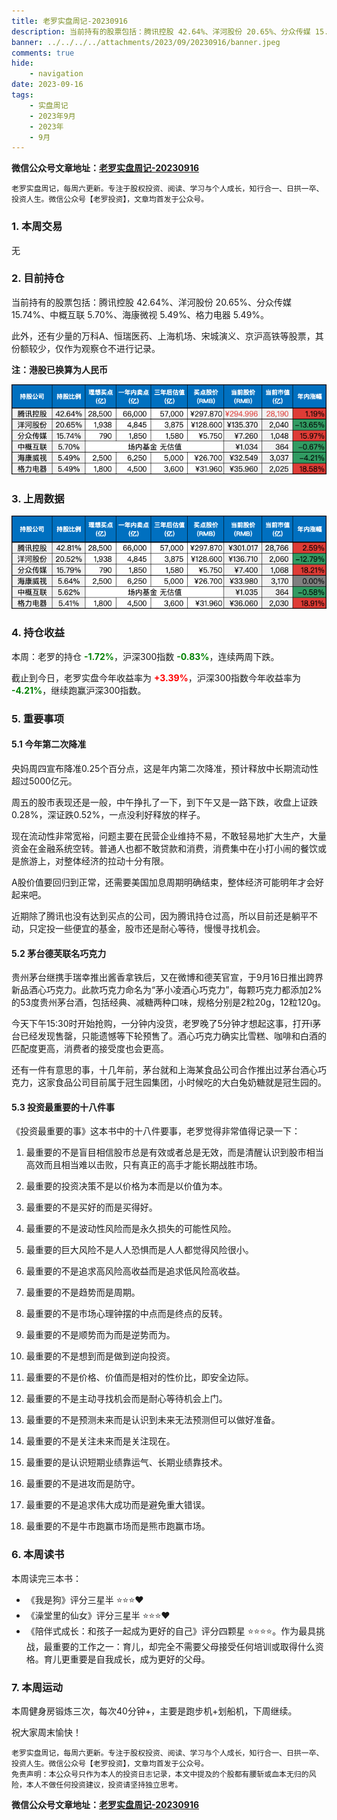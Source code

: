 ```yaml
---
title: 老罗实盘周记-20230916
description: 当前持有的股票包括：腾讯控股 42.64%、洋河股份 20.65%、分众传媒 15.74%、中概互联 5.70%、海康微视 5.49%、格力电器 5.49%。此外，还有少量的万科A、恒瑞医药、上海机场、宋城演义、京沪高铁等股票，其份额较少，仅作为观察仓不进行记录。本周：老罗的持仓-1.72%，沪深300指数-0.83%，连续两周下跌。
banner: ../../../../attachments/2023/09/20230916/banner.jpeg
comments: true
hide:
    - navigation
date: 2023-09-16
tags:
    - 实盘周记
    - 2023年9月
    - 2023年
    - 9月
---
```


__微信公众号文章地址：[老罗实盘周记-20230916](https://mp.weixin.qq.com/s/vIRJ55qv9w4wVpbWqIujuw)__

```
老罗实盘周记，每周六更新。专注于股权投资、阅读、学习与个人成长，知行合一、日拱一卒、投资人生。微信公众号【老罗投资】，文章均首发于公众号。

```

### 1. 本周交易

无

### 2. 目前持仓

当前持有的股票包括：腾讯控股 42.64%、洋河股份 20.65%、分众传媒 15.74%、中概互联 5.70%、海康微视 5.49%、格力电器 5.49%。

此外，还有少量的万科A、恒瑞医药、上海机场、宋城演义、京沪高铁等股票，其份额较少，仅作为观察仓不进行记录。


**注：港股已换算为人民币**

![目前持仓](../../../attachments/2023/09/20230916/1.png)

### 3. 上周数据

![上周数据](../../../attachments/2023/09/20230916/2.png)

### 4. 持仓收益

本周：老罗的持仓 <strong style="color:green;">-1.72%</strong>，沪深300指数 <strong style="color:green;">-0.83%</strong>，连续两周下跌。

截止到今日，老罗实盘今年收益率为 <strong style="color:red;">+3.39%</strong>，沪深300指数今年收益率为 <strong style="color:green;">-4.21%</strong>，继续跑赢沪深300指数。

### 5. 重要事项

#### 5.1 今年第二次降准

央妈周四宣布降准0.25个百分点，这是年内第二次降准，预计释放中长期流动性超过5000亿元。

周五的股市表现还是一般，中午挣扎了一下，到下午又是一路下跌，收盘上证跌0.28%，深证跌0.52%，一点没利好释放的样子。

现在流动性非常宽裕，问题主要在民营企业维持不易，不敢轻易地扩大生产，大量资金在金融系统空转。普通人也都不敢贷款和消费，消费集中在小打小闹的餐饮或是旅游上，对整体经济的拉动十分有限。

A股价值要回归到正常，还需要美国加息周期明确结束，整体经济可能明年才会好起来吧。

近期除了腾讯也没有达到买点的公司，因为腾讯持仓过高，所以目前还是躺平不动，只定投一些便宜的基金，股市还是耐心等待，慢慢寻找机会。

#### 5.2 茅台德芙联名巧克力

贵州茅台继携手瑞幸推出酱香拿铁后，又在微博和德芙官宣，于9月16日推出跨界新品酒心巧克力。此款巧克力命名为“茅小凌酒心巧克力”，每颗巧克力都添加2%的53度贵州茅台酒，包括经典、减糖两种口味，规格分别是2粒20g，12粒120g。

今天下午15:30时开始抢购，一分钟内没货，老罗晚了5分钟才想起这事，打开i茅台已经发现售罄，只能遗憾等下轮预售了。酒心巧克力确实比雪糕、咖啡和白酒的匹配度更高，消费者的接受度也会更高。

还有一件有意思的事，十几年前，茅台就和上海某食品公司合作推出过茅台酒心巧克力，这家食品公司目前属于冠生园集团，小时候吃的大白兔奶糖就是冠生园的。

#### 5.3 投资最重要的十八件事

《投资最重要的事》这本书中的十八件要事，老罗觉得非常值得记录一下：

1. 最重要的不是盲目相信股市总是有效或者总是无效，而是清醒认识到股市相当高效而且相当难以击败，只有真正的高手才能长期战胜市场。

2. 最重要的投资决策不是以价格为本而是以价值为本。

3. 最重要的不是买好的而是买得好。

4. 最重要的不是波动性风险而是永久损失的可能性风险。

5. 最重要的巨大风险不是人人恐惧而是人人都觉得风险很小。

6. 最重要的不是追求高风险高收益而是追求低风险高收益。

7. 最重要的不是趋势而是周期。

8. 最重要的不是市场心理钟摆的中点而是终点的反转。

9. 最重要的不是顺势而为而是逆势而为。

10. 最重要的不是想到而是做到逆向投资。

11. 最重要的不是价格、价值而是相对的性价比，即安全边际。

12. 最重要的不是主动寻找机会而是耐心等待机会上门。

13. 最重要的不是预测未来而是认识到未来无法预测但可以做好准备。

14. 最重要的不是关注未来而是关注现在。

15. 最重要的是认识短期业绩靠运气、长期业绩靠技术。

16. 最重要的不是进攻而是防守。

17. 最重要的不是追求伟大成功而是避免重大错误。

18. 最重要的不是牛市跑赢市场而是熊市跑赢市场。

### 6. 本周读书

本周读完三本书：

+ 《我是狗》评分三星半 ⭐️⭐️⭐️❤️
+ 《澡堂里的仙女》评分三星半 ⭐️⭐️⭐️❤️
+ 《陪伴式成长：和孩子一起成为更好的自己》评分四颗星 ⭐️⭐️⭐️⭐️。作为最具挑战，最重要的工作之一：育儿，却完全不需要父母接受任何培训或取得什么资格。育儿更重要是自我成长，成为更好的父母。

### 7. 本周运动

本周健身房锻炼三次，每次40分钟+，主要是跑步机+划船机，下周继续。

祝大家周末愉快！

```
老罗实盘周记，每周六更新。专注于股权投资、阅读、学习与个人成长，知行合一、日拱一卒、投资人生。微信公众号【老罗投资】，文章均首发于公众号。
免责声明：本公众号只作为本人的投资日志记录，本文中提及的个股都有腰斩或血本无归的风险，本人不做任何投资建议，投资请坚持独立思考。
```

__微信公众号文章地址：[老罗实盘周记-20230916](https://mp.weixin.qq.com/s/vIRJ55qv9w4wVpbWqIujuw)__